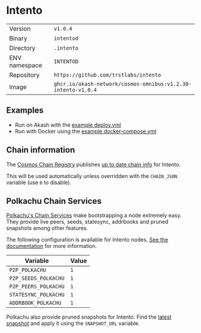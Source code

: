 # Intento

| | |
|---|---|
|Version|`v1.0.4`|
|Binary|`intentod`|
|Directory|`.intento`|
|ENV namespace|`INTENTOD`|
|Repository|`https://github.com/trstlabs/intento`|
|Image|`ghcr.io/akash-network/cosmos-omnibus:v1.2.30-intento-v1.0.4`|

## Examples

- Run on Akash with the [example deploy.yml](./deploy.yml)
- Run with Docker using the [example docker-compose.yml](./docker-compose.yml)

## Chain information

The [Cosmos Chain Registry](https://github.com/cosmos/chain-registry) publishes [up to date chain info](https://raw.githubusercontent.com/cosmos/chain-registry/master/intento/chain.json) for Intento.

This will be used automatically unless overridden with the `CHAIN_JSON` variable (use `0` to disable).

## Polkachu Chain Services

[Polkachu's Chain Services](https://www.polkachu.com/networks/intento) make bootstrapping a node extremely easy. They provide live peers, seeds, statesync, addrbooks and pruned snapshots among other features.

The following configuration is available for Intento nodes. [See the documentation](../README.md#polkachu-services) for more information.

|Variable|Value|
|---|---|
|`P2P_POLKACHU`|`1`|
|`P2P_SEEDS_POLKACHU`|`1`|
|`P2P_PEERS_POLKACHU`|`1`|
|`STATESYNC_POLKACHU`|`1`|
|`ADDRBOOK_POLKACHU`|`1`|

Polkachu also provide pruned snapshots for Intento. Find the [latest snapshot](https://polkachu.com/tendermint_snapshots/intento) and apply it using the `SNAPSHOT_URL` variable.
